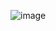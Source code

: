 

![image](https://github.com/Omegapy/Omegapy/assets/121726699/0d6d184d-5747-4796-be4d-ebedb1593c0b)

